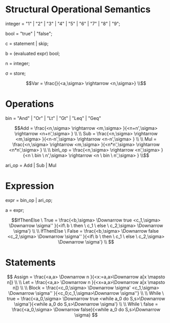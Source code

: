 # Structural Operational Semantics

integer = "1" | "2" | "3" | "4" | "5" | "6" | "7" | "8" | "9";


bool = "true" | "false";

c = statement | skip;

b = (evaluated expr) bool;

n = integer;

σ = store;

```math
Var = \frac{}{<a,\sigma> \rightarrow  <n,\sigma>} \\
```
# Operations
bin = "And" | "Or" | "Lt" | "Gt" | "Leq" | "Geq"
```math
Add = \frac{<n,\sigma> \rightarrow <m,\sigma> }{<n+n',\sigma> \rightarrow <n+n',\sigma> } \\ \\
Sub = \frac{<n,\sigma> \rightarrow <m,\sigma> }{<n-n',\sigma> \rightarrow <n-n',\sigma> } \\ \\
Mul = \frac{<n,\sigma> \rightarrow <m,\sigma> }{<n*n',\sigma> \rightarrow <n*n',\sigma> } \\ \\

bin\_op = \frac{<n,\sigma> \rightarrow <n',\sigma> }{<n \ bin \ n',\sigma> \rightarrow <n \ bin \  n',\sigma> } \\
```
ari_op = Add | Sub | Mul

# Expression

expr = bin_op | ari_op; 

a = expr;

```math
IfThenElse \ True = \frac{<b,\sigma> \Downarrow true <c_1,\sigma> \Downarrow \sigma'' }{<if\ b \ then \ c_1 \ else \ c_2,\sigma> \Downarrow \sigma'} \\ \\
IfThenElse \ False = \frac{<b,\sigma> \Downarrow false <c_2,\sigma> \Downarrow \sigma'' }{<if\ b \ then \ c_1 \ else \ c_2,\sigma> \Downarrow \sigma'} \\ 
```
# Statements

```math

Assign = \frac{<a,a> \Downarrow n }{<x:=a,a>\Downarrow a[x \mapsto n]} \\ \\
Let = \frac{<a,a> \Downarrow n }{<x=a,a>\Downarrow a[x \mapsto n]} \\ \\
Block = \frac{<c_0,\sigma> \Downarrow \sigma' <c_1,\sigma> \Downarrow \sigma'' }{<c_0;c_1,\sigma>\Downarrow \sigma''} \\ \\
While \ true = \frac{<a_0,\sigma> \Downarrow true <while a_0 do S,s>\Downarrow \sigma'}{<while a_0 do S,s>\Downarrow \sigma'} \\ \\
While \ false = \frac{<a_0,\sigma> \Downarrow false}{<while a_0 do S,s>\Downarrow \sigma}

```
